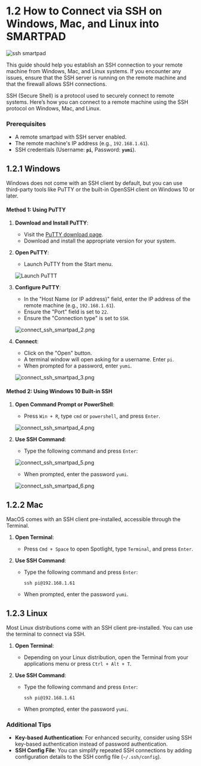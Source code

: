 

# 1.2 How to Connect via SSH on Windows, Mac, and Linux into SMARTPAD

![ssh smartpad](../../img/KlipperSmartPad/Connect_ssh/smartpad_ssh.png)

This guide should help you establish an SSH connection to your remote machine from Windows, Mac, and Linux systems. If you encounter any issues, ensure that the SSH server is running on the remote machine and that the firewall allows SSH connections.

SSH (Secure Shell) is a protocol used to securely connect to remote systems. Here’s how you can connect to a remote machine using the SSH protocol on Windows, Mac, and Linux.

### Prerequisites
- A remote smartpad with SSH server enabled.
- The remote machine's IP address (e.g., `192.168.1.61`).
- SSH credentials (Username: **`pi`**, Password: **`yumi`**).

## 1.2.1 Windows
Windows does not come with an SSH client by default, but you can use third-party tools like PuTTY or the built-in OpenSSH client on Windows 10 or later.

#### Method 1: Using PuTTY
1. **Download and Install PuTTY**:
   - Visit the [PuTTY download page](https://www.putty.org/).
   - Download and install the appropriate version for your system.

2. **Open PuTTY**:
   - Launch PuTTY from the Start menu.

   ![Launch PuTTT](../../img/KlipperSmartPad/Connect_ssh/connect_ssh_smartpad_1.png)

3. **Configure PuTTY**:
   - In the "Host Name (or IP address)" field, enter the IP address of the remote machine (e.g., `192.168.1.61`).
   - Ensure the "Port" field is set to `22`.
   - Ensure the "Connection type" is set to `SSH`.

   ![connect_ssh_smartpad_2.png](../../img/KlipperSmartPad/Connect_ssh/connect_ssh_smartpad_2.png)

4. **Connect**:
   - Click on the "Open" button.
   - A terminal window will open asking for a username. Enter `pi`.
   - When prompted for a password, enter `yumi`.

   ![connect_ssh_smartpad_3.png](../../img/KlipperSmartPad/Connect_ssh/connect_ssh_smartpad_3.png)

#### Method 2: Using Windows 10 Built-in SSH
1. **Open Command Prompt or PowerShell**:
   - Press `Win + R`, type `cmd` or `powershell`, and press `Enter`.

   ![connect_ssh_smartpad_4.png](../../img/KlipperSmartPad/Connect_ssh/connect_ssh_smartpad_4.png)

2. **Use SSH Command**:
   - Type the following command and press `Enter`:

   ![connect_ssh_smartpad_5.png](../../img/KlipperSmartPad/Connect_ssh/connect_ssh_smartpad_5.png)

   - When prompted, enter the password `yumi`.

   ![connect_ssh_smartpad_6.png](../../img/KlipperSmartPad/Connect_ssh/connect_ssh_smartpad_6.png)

## 1.2.2 Mac
MacOS comes with an SSH client pre-installed, accessible through the Terminal.

1. **Open Terminal**:
   - Press `Cmd + Space` to open Spotlight, type `Terminal`, and press `Enter`.

2. **Use SSH Command**:
   - Type the following command and press `Enter`:
     ```
     ssh pi@192.168.1.61
     ```
   - When prompted, enter the password `yumi`.

## 1.2.3 Linux
Most Linux distributions come with an SSH client pre-installed. You can use the terminal to connect via SSH.

1. **Open Terminal**:
   - Depending on your Linux distribution, open the Terminal from your applications menu or press `Ctrl + Alt + T`.

2. **Use SSH Command**:
   - Type the following command and press `Enter`:
     ```
     ssh pi@192.168.1.61
     ```
   - When prompted, enter the password `yumi`.

### Additional Tips
- **Key-based Authentication**: For enhanced security, consider using SSH key-based authentication instead of password authentication.
- **SSH Config File**: You can simplify repeated SSH connections by adding configuration details to the SSH config file (`~/.ssh/config`).

